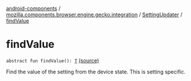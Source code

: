 [android-components](../../index.md) / [mozilla.components.browser.engine.gecko.integration](../index.md) / [SettingUpdater](index.md) / [findValue](./find-value.md)

# findValue

`abstract fun findValue(): `[`T`](index.md#T) [(source)](https://github.com/mozilla-mobile/android-components/blob/master/components/browser/engine-gecko-beta/src/main/java/mozilla/components/browser/engine/gecko/integration/SettingUpdater.kt#L44)

Find the value of the setting from the device state. This is setting specific.

